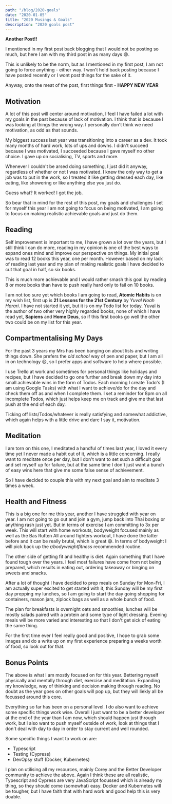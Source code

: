 ```yaml
---
path: "/blog/2020-goals"
date: "2020-01-05"
title: "2020 Musings & Goals"
description: "2020 goals post"
---
```


**Another Post!!**

I mentioned in my first post back blogging that I would not be posting so much, but here I am with my third post in as many days 😄.

This is unlikely to be the norm, but as I mentioned in my first post, I am not going to force anything - either way. I won't hold back posting because I have posted recently or I wont post things for the sake of it.

Anyway, onto the meat of the post, first things first - **HAPPY NEW YEAR**

## Motivation

A lot of this post will center around motivation, I feel I have failed a lot with my goals in the past because of lack of motivation. I think that is because I was looking at things the wrong way. I personally don't think we need motivation, as odd as that sounds.

My biggest success last year was transitioning into a career as a dev. It took many months of hard work, lots of ups and downs. I didn't succeed because I was motivated, I succeeded because I gave myself no other choice. I gave up on socialising, TV, sports and more.

Whenever I couldn't be arsed doing something, I just did it anyway, regardless of whether or not I was motivated. I knew the only way to get a job was to put in the work, so I treated it like getting dressed each day, like eating, like showering or like anything else you just do.

Guess what? It worked! I got the job.

So bear that in mind for the rest of this post, my goals and challenges I set for myself this year I am not going to focus on being motivated, I am going to focus on making realistic achievable goals and just do them.

## Reading

Self improvement is important to me, I have grown a lot over the years, but I still think I can do more, reading in my opinion is one of the best ways to expand ones mind and improve our perspective on things. My initial goal was to read 12 books this year, one per month. However based on my lack of reading last year and my plan of making realistic goals I have decided to cut that goal in half, so six books.

This is much more achievable and I would rather smash this goal by reading 8 or more books than have to push really hard only to fail on 10 books.

I am not too sure yet which books I am going to read, **Atomic Habits** is on my wish list, first up is **21 Lessons for the 21st Century** by _Yuval Noah Harari_. I have not started it yet, but it is on my Todo list for today. Yuval is the author of two other very highly regarded books, none of which I have read yet, **Sapiens** and **Home Deus**, so if this first books go well the other two could be on my list for this year.

## Compartmentalising My Days

For the past 3 years my Mrs has been banging on about lists and writing things down. She prefers the _old school_ way of pen and paper, but I am all in on technology 😆, so I prefer apps and software to help where possible.

I use Trello at work and sometimes for personal things like holidays and recipes, but I have decided to go one further and break down my day into small achievable wins in the form of Todos. Each morning I create Todo's (I am using Google Tasks) with what I want to achieve/do for the day and check them off as and when I complete them. I set a reminder for 8pm on all incomplete Todos, which just helps keep me on track and give me that last push at the end of each day.

Ticking off lists/Todos/whatever is really satisfying and somewhat addictive, which again helps with a little drive and dare I say it, motivation.

## Meditation

I am torn on this one, I meditated a handful of times last year, I loved it every time yet I never made a habit out of it, which is a little concerning. I really want to meditate once per day, but I don't want to set such a difficult goal and set myself up for failure, but at the same time I don't just want a bunch of easy wins here that give me some false sense of achievement.

So I have decided to couple this with my next goal and aim to meditate 3 times a week.

## Health and Fitness

This is a big one for me this year, another I have struggled with year on year. I am not going to go out and join a gym, jump back into Thai boxing or anything rash just yet. But in terms of exercise I am committing to 3x per week. This will start with home workouts, bodyweight focused mainly as well as the Bas Rutten All around fighters workout, I have done the latter before and it can be really brutal, which is great 😄. In terms of bodyweight I will pick back up the _r/bodyweightfitness_ recommended routine.

The other side of getting fit and healthy is diet. Again something that I have found tough over the years. I feel most failures have come from not being prepared, which results in eating out, ordering takeaway or binging on sweets and snacks.

After a lot of thought I have decided to prep meals on Sunday for Mon-Fri, I am actually super excited to get started with it, this Sunday will be my first day prepping my lunches, so I am going to start the day going shopping for containers, mason jars, ziplock bags as well as a whole bunch of food.

The plan for breakfasts is overnight oats and smoothies, lunches will be mostly salads paired with a protein and some type of light dressing. Evening meals will be more varied and interesting so that I don't get sick of eating the same thing.

For the first time ever I feel really good and positive, I hope to grab some images and do a write up on my first experience preparing a weeks worth of food, so look out for that.

## Bonus Points

The above is what I am mostly focused on for this year. Bettering myself physically and mentally through diet, exercise and meditation. Expanding my knowledge, way of thinking and decision making through reading. No doubt as the year goes on other goals will pop up, but they will liekly all be focussed around this core.

Everything so far has been on a personal level. I do also want to achieve some specific things work wise. Overall I just want to be a better developer at the end of the year than I am now, which should happen just through work, but I also want to push myself outside of work, look at things that I don't deal with day to day in order to stay current and well rounded.

Some specific things I want to work on are:

- Typescript
- Testing (Cypress)
- DevOpsy stuff (Docker, Kubernetes)

I plan on utilising all my resources, mainly Corey and the Better Developer community to achieve the above. Again I think these are all realistic, Typescript and Cypress are very JavaScript focussed which is already my thing, so they should come (somewhat) easy. Docker and Kubernetes will be tougher, but I have faith that with hard work and good help this is very doable.
